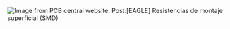 ![Image from PCB central website. Post:[EAGLE] Resistencias de montaje superficial (SMD)](https://pcbcentral.com/wp-content/uploads/2022/06/Resistencias.jpg)
